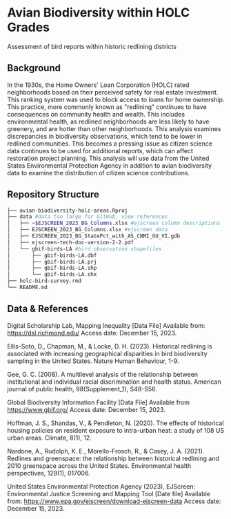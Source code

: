 # Avian Biodiversity within HOLC Grades 
Assessment of bird reports within historic redlining districts

## Background
In the 1930s, the Home Owners' Loan Corporation (HOLC) rated neighborhoods based on their perceived safety for real estate investment. This ranking system was used to block access to loans for home ownership. This practice, more commonly known as "redlining" continues to have consequences on community health and wealth. This includes environmental health, as redlined neighborhoods are less likely to have greenery, and are hotter than other neighborhoods. This analysis examines discrepancies in biodiversity observations, which tend to be lower in redlined communities. This becomes a pressing issue as citizen science data continues to be used for additional reports, which can affect restoration project planning. This analysis will use data from the United States Environmental Protection Agency in addition to avian biodiversity data to examine the distribution of citizen science contributions.

## Repository Structure
```bash
├── avian-biodiversity-holc-areas.Rproj 
├── data #data too large for GitHub, view references
│   ├── ~$EJSCREEN_2023_BG_Columns.xlsx #ejscreen column descriptions
│   ├── EJSCREEN_2023_BG_Columns.xlsx #ejscreen data
│   ├── EJSCREEN_2023_BG_StatePct_with_AS_CNMI_GU_VI.gdb
│   ├── ejscreen-tech-doc-version-2-2.pdf
│   └── gbif-birds-LA #bird observation shapefiles
│       ├── gbif-birds-LA.dbf
│       ├── gbif-birds-LA.prj
│       ├── gbif-birds-LA.shp
│       └── gbif-birds-LA.shx
├── holc-bird-survey.rmd
└── README.md
```

## Data & References
Digital Scholarship Lab, Mapping Inequality [Data File] Available from: <https://dsl.richmond.edu/> Access date: December 15, 2023.

Ellis-Soto, D., Chapman, M., & Locke, D. H. (2023). Historical redlining is associated with increasing geographical disparities in bird biodiversity sampling in the United States. Nature Human Behaviour, 1-9.

Gee, G. C. (2008). A multilevel analysis of the relationship between institutional and individual racial discrimination and health status. American journal of public health, 98(Supplement_1), S48-S56.

Global Biodiversity Information Facility [Data File] Available from <https://www.gbif.org/> Access date: December 15, 2023.

Hoffman, J. S., Shandas, V., & Pendleton, N. (2020). The effects of historical housing policies on resident exposure to intra-urban heat: a study of 108 US urban areas. Climate, 8(1), 12.

Nardone, A., Rudolph, K. E., Morello-Frosch, R., & Casey, J. A. (2021). Redlines and greenspace: the relationship between historical redlining and 2010 greenspace across the United States. Environmental health perspectives, 129(1), 017006.

United States Environmental Protection Agency (2023), EJScreen: Environmental Justice Screening and Mapping Tool [Date file] Available from: <https://www.epa.gov/ejscreen/download-ejscreen-data> Access date: December 15, 2023.
